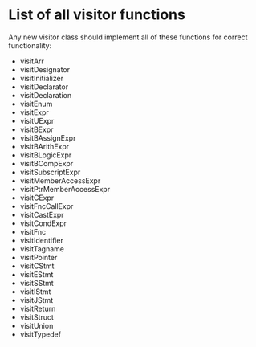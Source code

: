 # List of all visitor functions

Any new visitor class should implement all of these functions for correct functionality:

- visitArr
- visitDesignator
- visitInitializer
- visitDeclarator
- visitDeclaration
- visitEnum
- visitExpr
- visitUExpr
- visitBExpr
- visitBAssignExpr
- visitBArithExpr
- visitBLogicExpr
- visitBCompExpr
- visitSubscriptExpr
- visitMemberAccessExpr
- visitPtrMemberAccessExpr
- visitCExpr
- visitFncCallExpr
- visitCastExpr
- visitCondExpr
- visitFnc
- visitIdentifier
- visitTagname
- visitPointer
- visitCStmt
- visitEStmt
- visitSStmt
- visitIStmt
- visitJStmt
- visitReturn
- visitStruct
- visitUnion
- visitTypedef
